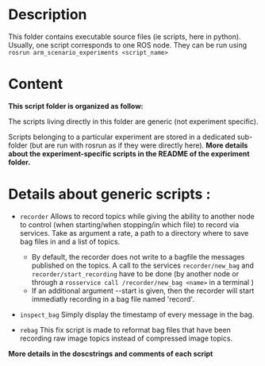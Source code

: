 # Description

This folder contains executable source files (ie scripts, here in python). Usually, one script corresponds to one ROS node. They can be run using `rosrun arm_scenario_experiments <script_name>`

# Content 

**This script folder is organized as follow:**

The scripts living directly in this folder are generic (not experiment specific).

Scripts belonging to a particular experiment are stored in a dedicated sub-folder (but are run with rosrun as if they were directly here).
**More details about the experiment-specific scripts in the README of the experiment folder.**




# Details about generic scripts :

* `recorder`
Allows to record topics while giving the ability to another node to control (when starting/when stopping/in which file) to record via services.
Take as argument a rate, a path to a directory where to save bag files in and a list of topics.
  + By default, the recorder does not write to a bagfile the messages published on the topics. A call to the services `recorder/new_bag` and `recorder/start_recording` have to be done (by another node or through a `rosservice call /recorder/new_bag <name>` in a terminal )
  + If an additional argument --start is given, then the recorder will start immediatly recording in a bag file named 'record'.
  
* `inspect_bag`
Simply display the timestamp of every message in the bag.

* `rebag`
This fix script is made to reformat bag files that have been recording raw image topics instead of compressed image topics.

**More details in the doscstrings and comments of each script**
